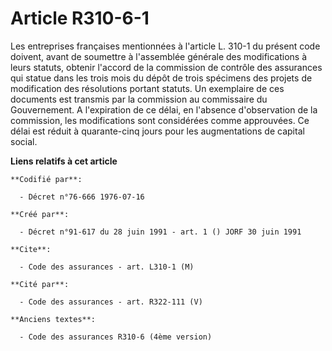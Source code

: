 # Article R310-6-1

Les entreprises françaises mentionnées à l'article L. 310-1 du présent code doivent, avant de soumettre à l'assemblée
générale des modifications à leurs statuts, obtenir l'accord de la commission de contrôle des assurances qui statue dans les
trois mois du dépôt de trois spécimens des projets de modification des résolutions portant statuts. Un exemplaire de ces
documents est transmis par la commission au commissaire du Gouvernement. A l'expiration de ce délai, en l'absence
d'observation de la commission, les modifications sont considérées comme approuvées. Ce délai est réduit à quarante-cinq
jours pour les augmentations de capital social.

**Liens relatifs à cet article**

	**Codifié par**:

	  - Décret n°76-666 1976-07-16

	**Créé par**:

	  - Décret n°91-617 du 28 juin 1991 - art. 1 () JORF 30 juin 1991

	**Cite**:

	  - Code des assurances - art. L310-1 (M)

	**Cité par**:

	  - Code des assurances - art. R322-111 (V)

	**Anciens textes**:

	  - Code des assurances R310-6 (4ème version)
